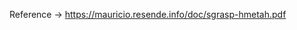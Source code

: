 Reference -> <a href = "https://mauricio.resende.info/doc/sgrasp-hmetah.pdf">https://mauricio.resende.info/doc/sgrasp-hmetah.pdf</a>
